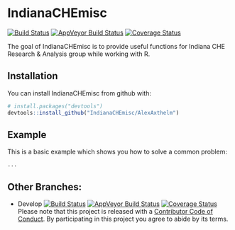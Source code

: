 # IndianaCHEmisc


[![Build Status](https://travis-ci.org/IndianaCHE/IndianaCHEmisc.svg?branch=master)](https://travis-ci.org/IndianaCHE/IndianaCHEmisc)
[![AppVeyor Build Status](https://ci.appveyor.com/api/projects/status/github/AlexAxthelm/IndianaCHEmisc?branch=master&svg=true)](https://ci.appveyor.com/project/AlexAxthelm/IndianaCHEmisc)
[![Coverage Status](https://img.shields.io/codecov/c/github/AlexAxthelm/IndianaCHEmisc/master.svg)](https://codecov.io/github/AlexAxthelm/IndianaCHEmisc?branch=master)

The goal of IndianaCHEmisc is to provide useful functions for Indiana CHE Research & Analysis group while working with R.

## Installation

You can install IndianaCHEmisc from github with:

```R
# install.packages("devtools")
devtools::install_github("IndianaCHEmisc/AlexAxthelm")
```

## Example

This is a basic example which shows you how to solve a common problem:

```R
...
```

## Other Branches:
* Develop
  [![Build Status](https://travis-ci.org/IndianaCHE/IndianaCHEmisc.svg?branch=develop)](https://travis-ci.org/IndianaCHE/IndianaCHEmisc)
	[![AppVeyor Build Status](https://ci.appveyor.com/api/projects/status/github/AlexAxthelm/IndianaCHEmisc?branch=develop&svg=true)](https://ci.appveyor.com/project/AlexAxthelm/IndianaCHEmisc)
  [![Coverage Status](https://img.shields.io/codecov/c/github/AlexAxthelm/IndianaCHEmisc/develop.svg)](https://codecov.io/github/AlexAxthelm/IndianaCHEmisc?branch=develop)
Please note that this project is released with a [Contributor Code of Conduct](CONDUCT.md). By participating in this project you agree to abide by its terms.
